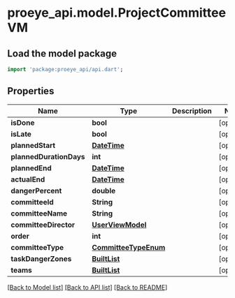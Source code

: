 # proeye_api.model.ProjectCommitteeVM

## Load the model package
```dart
import 'package:proeye_api/api.dart';
```

## Properties
Name | Type | Description | Notes
------------ | ------------- | ------------- | -------------
**isDone** | **bool** |  | [optional] 
**isLate** | **bool** |  | [optional] 
**plannedStart** | [**DateTime**](DateTime.md) |  | [optional] 
**plannedDurationDays** | **int** |  | [optional] 
**plannedEnd** | [**DateTime**](DateTime.md) |  | [optional] 
**actualEnd** | [**DateTime**](DateTime.md) |  | [optional] 
**dangerPercent** | **double** |  | [optional] 
**committeeId** | **String** |  | [optional] 
**committeeName** | **String** |  | [optional] 
**committeeDirector** | [**UserViewModel**](UserViewModel.md) |  | [optional] 
**order** | **int** |  | [optional] 
**committeeType** | [**CommitteeTypeEnum**](CommitteeTypeEnum.md) |  | [optional] 
**taskDangerZones** | [**BuiltList<ColoredDangerZoneVM>**](ColoredDangerZoneVM.md) |  | [optional] 
**teams** | [**BuiltList<ProjectTeamVM>**](ProjectTeamVM.md) |  | [optional] 

[[Back to Model list]](../README.md#documentation-for-models) [[Back to API list]](../README.md#documentation-for-api-endpoints) [[Back to README]](../README.md)


